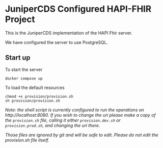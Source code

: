 # JuniperCDS Configured HAPI-FHIR Project

This is the JuniperCDS implementation of the HAPI Fhir server.

We have configured the server to use PostgreSQL.

## Start up

To start the server

```shell
docker compose up
```

To load the default resources

```shell
chmod +x provision/provision.sh
sh provision/provision.sh
```

_Note: the shell script is currently configured to run the operations on http://localhost:8080. If you wish to change the uri please make a copy of the `provision.sh` file, calling it either `provision.dev.sh` or `provision.prod.sh`, and changing the uri there._

_Those files are ignored by git and will be safe to edit. Please do not edit the provision.sh file itself._
